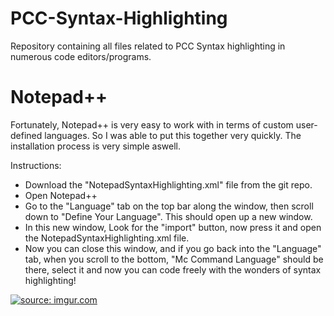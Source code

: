 # PCC-Syntax-Highlighting
Repository containing all files related to PCC Syntax highlighting in numerous code editors/programs.

# Notepad++

Fortunately, Notepad++ is very easy to work with in terms of custom user-defined languages. So I was able to put this together very quickly. The installation process is very simple aswell.

Instructions:
- Download the "NotepadSyntaxHighlighting.xml" file from the git repo.
- Open Notepad++
- Go to the "Language" tab on the top bar along the window, then scroll down to "Define Your Language". This should open up a new window.
- In this new window, Look for the "import" button, now press it and open the NotepadSyntaxHighlighting.xml file.
- Now you can close this window, and if you go back into the "Language" tab, when you scroll to the bottom, "Mc Command Language" should be there, select it and now you can code freely with the wonders of syntax highlighting!

<a href="http://imgur.com/qQ7w3LS"><img src="http://i.imgur.com/qQ7w3LS.png" title="source: imgur.com" /></a>
